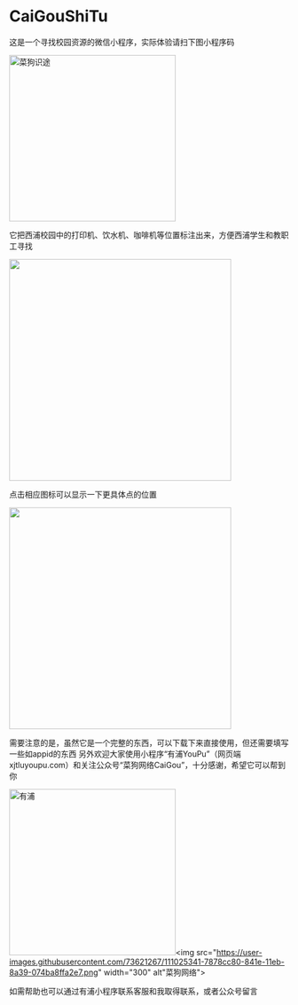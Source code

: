 # CaiGouShiTu

这是一个寻找校园资源的微信小程序，实际体验请扫下图小程序码

<img src="https://user-images.githubusercontent.com/73621267/111025289-18822600-841e-11eb-8072-60dd7ccda81e.png" width="300" alt="菜狗识途">

它把西浦校园中的打印机、饮水机、咖啡机等位置标注出来，方便西浦学生和教职工寻找

<img src="https://user-images.githubusercontent.com/73621267/111025184-8417c380-841d-11eb-934c-098f8580d88e.png" width="400">

点击相应图标可以显示一下更具体点的位置

<img src="https://user-images.githubusercontent.com/73621267/111025232-be816080-841d-11eb-9dca-c4c0e8d4513a.png" width="400">

需要注意的是，虽然它是一个完整的东西，可以下载下来直接使用，但还需要填写一些如appid的东西
另外欢迎大家使用小程序“有浦YouPu”（网页端 xjtluyoupu.com）和关注公众号“菜狗网络CaiGou”，十分感谢，希望它可以帮到你

<img src="https://user-images.githubusercontent.com/73621267/111025313-44051080-841e-11eb-866c-3cea2cc72750.png" width="300" alt="有浦"><img src="https://user-images.githubusercontent.com/73621267/111025341-7878cc80-841e-11eb-8a39-074ba8ffa2e7.png" width="300" alt"菜狗网络">

如需帮助也可以通过有浦小程序联系客服和我取得联系，或者公众号留言
